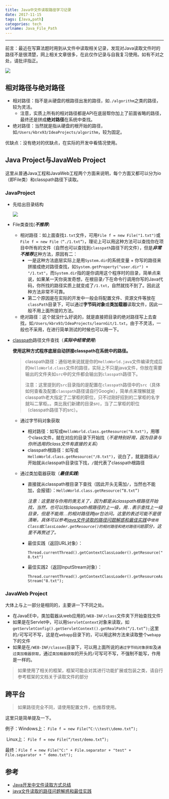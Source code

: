 ```yaml
---
title: Java中文件读取路径学习记录
date: 2017-11-15
tags: [Java,path]
categories: tech
urlname: Java_File_Path
---
```

***

前言：最近在写算法题时用到从文件中读取相关记录，发现对Java读取文件时的路径不是很清楚，网上相关文章很多，在此仅作记录与自我复习使用。如有不对之处，请批评指正。

![](http://ov4ti3bs0.bkt.clouddn.com/201801211411_886.svg)

<!--more-->


## 相对路径与绝对路径

- 相对路径：指不是从硬盘的根路径出发的路径，如`./algorithm`之类的路径，较为灵活。
  - 注意，实质上所有的相对路径都是API在底层帮你加上了前面省略的路径，最终还是拼成**绝对路径**在系统中查找。
- 绝对路径：当然就是指从硬盘的根开始的路径，如`/Users/kbrx93/IdeaProjects/algorithm`，较为固定。

优缺点：没有绝对的优缺点，在实际的开发中看情况使用。

## Java Project与JavaWeb Project

这里从普通Java工程和JavaWeb工程两个方面来说明，每个方面又都可以分为io（即File类）和classpath路径下读取。

### JavaProject

- 先给出目录结构

  ![](http://ov4ti3bs0.bkt.clouddn.com/2017-12-28-124139.png)

- File类查找(***不推荐***)

  - 相对路径：如上面查找`1.txt`文件，可用`File f = new File("1.txt")`或`File f = new File（“./1.txt”）`，理论上可以用这种方法可以查找你在项目中所有的文件（自然也可以查找到`classpath`路径下的文件），但是***非常不推荐***这种方法，原因有二：
    - 一是这种方法底层实际上是用`System.dir`的系统变量 + 你写的路径来拼接成绝对路径查找，如`System.getProperty("user.dir") + "/1.txt"`，而`System.dir`指的是你调用这个程序时的目录，简单点来说，如果某一天你突发奇想，在根目录`/`下在命令行调用你写的Java代码，你所找的路径实质上就变成了`/1.txt`，自然就找不到了。因此这种方法非常不可靠。
    - 第二个原因是在实际的开发中一般会将配置文件、资源文件等放在`classPath`目录下，可以通过**字节码对象**或**类加载器**读取文件，因此一般不用上面所提的方法。
  - 绝对路径：这个就没什么好说的，就是直接把目录的绝对路径写上去查找，如`/Users/kbrx93/IdeaProjects/learnGit/1.txt`，由于不灵活，一般也不采用，在进行简单测试的时候也可以用一下。

- [classpath](https://en.wikipedia.org/wiki/Classpath_(Java))路径文件查找（***实际中经常使用***）

  **使用这种方式程序底层自动拼接classpath在系统中的路径。**

  > classpath路径：通俗地来说就是你的`HelloWorld.java`文件编译完成后的`HelloWorld.class`文件的路径，实际上不只是java文件，你放在需要输出的文件夹如`src`中的文件都会输出到`classpath`路径下。
  >
  > 注意：这里提到的`src`目录指的是配置在`classpath`路径中的`src`（具体如何查看及配置`classpath`路径请自行Google），简单点来理解就是classpath老大指定了二掌柜的职位，只不过刚好招到的二掌柜的名字就叫二掌柜。。类比我们新建的目录src，当了二掌柜的职位（classpath路径下的src）。

  - 通过字节码对象获取

    - 相对路径：如写成`HelloWorld.class.getResource("8.txt")`，用哪个class文件，就在对应的目录下开始找（*不是特别好用，因为目录与你所选用的class文件有直接的关系*）
    - classpath根路径：如写成`HelloWorld.class.getResource("/8.txt")`，说白了，就是路径从`/`开始就从classpath目录往下找，`/`就代表了classpath根路径

  - 通过类加载器获取（***最佳实践***）

    - 直接就从classpath根目录下查找（因此开头无需加`/`，当然也不能加，会报错）：`HelloWorld.class.getResource(“8.txt”)`

      *注意：这里就与你用的类无关了，因为都是从classpath根路径开始找，当然，也可以找classpath根路径的上一级，用`..`表示查找上一级目录，但是不能用`..`的相对路径跨jar包访问。这里的表述可能不是很清晰，具体可以参考[java文件读取的路径问题解惑和最佳实践](http://blog.csdn.net/aitangyong/article/details/36471881)中`使用Class或ClassLoader.getResource()的相对路径和绝对路径问题`部分，这里不再赘述了。*

    - 最佳实践（返回URL对象）：

      `Thread.currentThread().getContextClassLoader().getResource("8.txt")`

    - 最佳实践2（返回InputStream对象）：

      `Thread.currentThread().getContextClassLoader().getResourceAsStream("8.txt");`

### JavaWeb Project

大体上与上一部分是相同的，主要讲一下不同之处。

- 在JavaEE中，类加载器从web应用的`/WEB-INF/class`文件夹下开始查找文件
- 如果是在Servlet中，可以用`ServletContext`对象来读取，如`getServletConfig().getServletContext().getRealPath(“/1.txt”);`这里的`/`可写可不写，这是在`webapp`目录下的，可以用这种方法来读取整个`webapp`下的文件
- 如果是在`/WEB-INF/classes`目录下，可以用上面所说的`通过字节码对象获取`及`通过类加载器获取`，通过`类加载器获取`的开头的`/`可写可不写，不强制不能写，作用是一样的。

> 如果使用了相关的框架，框架可能会对其进行功能扩展或包装之类，请自行参考框架的文档关于读取文件的部分

## 跨平台

> 如果路径完全不同，请使用配置文件，也推荐使用。

这里只是简单提及一下。

例子：Windows上： `File f = new File(“C:\\test\\demo.txt”);`

​	   Linux上：	    `File f = new File(“/test/demo.txt”);`

最终：`File f = new File("C:" + File.separator + "test" + File.separator + " demo.txt");`

## 参考

- [Java开发中文件读取方式总结](http://www.cnblogs.com/caowei/p/2013-12-03_fileread.html)
- [java文件读取的路径问题解惑和最佳实践](http://blog.csdn.net/aitangyong/article/details/36471881)